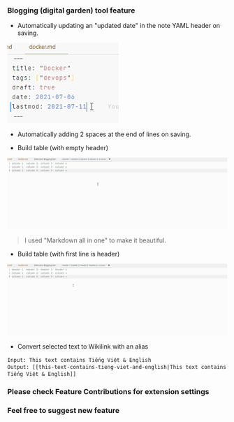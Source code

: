 ### Blogging (digital garden) tool feature
- Automatically updating an "updated date" in the note YAML header on saving.  
<img src=https://raw.githubusercontent.com/hukacode/blogging-tool/main/demo/auto-update.gif?>  

- Automatically adding 2 spaces at the end of lines on saving.  

- Build table (with empty header)  
<img src=https://raw.githubusercontent.com/hukacode/blogging-tool/main/demo/create-table-with-empty-header.gif?>  

> I used "Markdown all in one" to make it beautiful.  
- Build table (with first line is header)  
<img src=https://raw.githubusercontent.com/hukacode/blogging-tool/main/demo/create-table-with-first-line-header.gif?>  

- Convert selected text to Wikilink with an alias
```
Input: This text contains Tiếng Việt & English
Output: [[this-text-contains-tieng-viet-and-english|This text contains Tiếng Việt & English]]
```

### Please check Feature Contributions for extension settings

### Feel free to suggest new feature
